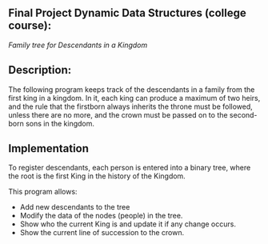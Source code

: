 ## Final Project Dynamic Data Structures (college course):
  *_Family tree for Descendants in a Kingdom_*

## Description: 
  The following program keeps track of the descendants in a family from the first king in a kingdom.
In it, each king can produce a maximum of two heirs, and the rule that the firstborn always inherits
the throne must be followed, unless there are no more, and the crown must be passed on to the second-born sons
in the kingdom.

## Implementation

  To register descendants, each person is entered into a binary tree, where the root is the first King in the
history of the Kingdom.

This program allows:
  - Add new descendants to the tree
  - Modify the data of the nodes (people) in the tree.
  - Show who the current King is and update it if any change occurs.
  - Show the current line of succession to the crown.

